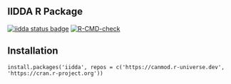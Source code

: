 IIDDA R Package
---------------

<!-- badges: start -->
[![iidda status badge](https://canmod.r-universe.dev/badges/iidda)](https://canmod.r-universe.dev/iidda)
[![R-CMD-check](https://github.com/stevencarlislewalker/iidda-tools/actions/workflows/R-CMD-check-iidda.yaml/badge.svg)](https://github.com/stevencarlislewalker/iidda-tools/actions/workflows/R-CMD-check-iidda.yaml)
<!-- badges: end -->

## Installation 
```
install.packages('iidda', repos = c('https://canmod.r-universe.dev', 'https://cran.r-project.org'))
```

